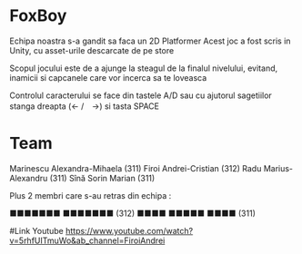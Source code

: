 # FoxBoy

Echipa noastra s-a gandit sa faca un 2D Platformer
Acest joc a fost scris in Unity, cu asset-urile descarcate de pe store

Scopul jocului este de a ajunge la steagul de la finalul nivelului, evitand, inamicii si capcanele care vor incerca sa te loveasca

Controlul caracterului se face din tastele A/D sau cu ajutorul sagetiilor stanga dreapta (← /　→) si tasta SPACE

# Team

Marinescu Alexandra-Mihaela (311)
Firoi Andrei-Cristian (312)
Radu Marius-Alexandru (311)
Sînă Sorin Marian (311)

Plus 2 membri care s-au retras din echipa :

■■■■■■■ ■■■■■■■ (312)
■■■■ ■■■■■ ■■■■ (311)

#Link Youtube
https://www.youtube.com/watch?v=5rhfUITmuWo&ab_channel=FiroiAndrei

